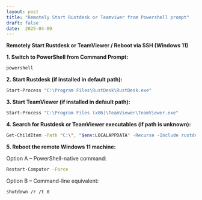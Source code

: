 ```yaml
---
layout: post
title: "Remotely Start Rustdesk or Teamviwer from Powershell prompt"
draft: false
date:  2025-04-09
---
```



**Remotely Start Rustdesk or TeamViewer / Reboot via SSH (Windows 11\)**

**1\. Switch to PowerShell from Command Prompt:**

```sh
powershell
```

**2\. Start Rustdesk (if installed in default path):**

```sh
Start-Process "C:\Program Files\RustDesk\RustDesk.exe"
```

**3\. Start TeamViewer (if installed in default path):**

```sh  
Start-Process "C:\Program Files (x86)\TeamViewer\TeamViewer.exe"
```

**4\. Search for Rustdesk or TeamViewer executables (if path is unknown):**

```sh  
Get-ChildItem -Path "C:\", "$env:LOCALAPPDATA" -Recurse -Include rustdesk.exe, TeamViewer.exe -ErrorAction SilentlyContinue
```

**5\. Reboot the remote Windows 11 machine:**

Option A – PowerShell-native command:

```sh
Restart-Computer -Force
```
Option B – Command-line equivalent:

```sh  
shutdown /r /t 0
```
